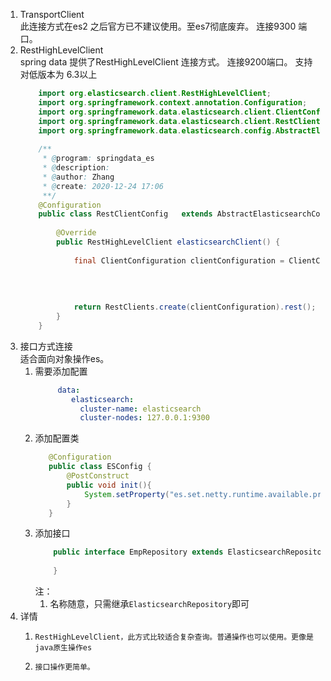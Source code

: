 1.  TransportClient  
    此连接方式在es2 之后官方已不建议使用。至es7彻底废弃。 连接9300 端口。
2.  RestHighLevelClient     
    spring data 提供了RestHighLevelClient 连接方式。 连接9200端口。 支持对低版本为 6.3以上
    ```java
        import org.elasticsearch.client.RestHighLevelClient;
        import org.springframework.context.annotation.Configuration;
        import org.springframework.data.elasticsearch.client.ClientConfiguration;
        import org.springframework.data.elasticsearch.client.RestClients;
        import org.springframework.data.elasticsearch.config.AbstractElasticsearchConfiguration;
        
        /**
         * @program: springdata_es
         * @description:
         * @author: Zhang
         * @create: 2020-12-24 17:06
         **/
        @Configuration
        public class RestClientConfig   extends AbstractElasticsearchConfiguration {
        
            @Override
            public RestHighLevelClient elasticsearchClient() {
        
                final ClientConfiguration clientConfiguration = ClientConfiguration.builder()
                                                                                   .connectedTo("localhost:9200")
                                                                                   .withBasicAuth("","")
                                                                                   .build();
        
                return RestClients.create(clientConfiguration).rest();
            }
        }

    ```
3.  接口方式连接    
     适合面向对象操作es。
     1.   需要添加配置
          ```yaml
               data:
                  elasticsearch:
                    cluster-name: elasticsearch
                    cluster-nodes: 127.0.0.1:9300
          ```
     2.   添加配置类     
           ```java
              @Configuration
              public class ESConfig {
                  @PostConstruct
                  public void init(){
                      System.setProperty("es.set.netty.runtime.available.processors","false");
                  }
              }
           ```
     2.    添加接口
           ```java
               public interface EmpRepository extends ElasticsearchRepository<Emp, String> {
               
               }
           ```
           注：
            1.  名称随意，只需继承`ElasticsearchRepository`即可
3.  详情
    1.     RestHighLevelClient，此方式比较适合复杂查询。普通操作也可以使用。更像是java原生操作es
    2.     接口操作更简单。